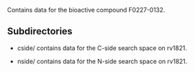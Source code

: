 Contains data for the bioactive compound F0227-0132.

## Subdirectories

- cside/ contains data for the C-side search space on rv1821.

- nside/ contains data for the N-side search space on rv1821.

